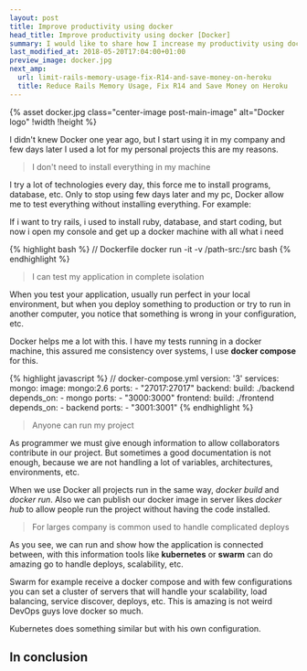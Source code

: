 ```yaml
---
layout: post
title: Improve productivity using docker
head_title: Improve productivity using docker [Docker]
summary: I would like to share how I increase my productivity using docker to do common tasks.
last_modified_at: 2018-05-20T17:04:00+01:00
preview_image: docker.jpg
next_amp:
  url: limit-rails-memory-usage-fix-R14-and-save-money-on-heroku
  title: Reduce Rails Memory Usage, Fix R14 and Save Money on Heroku
---
```



{% asset docker.jpg class="center-image post-main-image" alt="Docker logo" !width !height %}

I didn't knew Docker one year ago, but I start using it in my company and few days later I used a lot for my personal projects this are my reasons.

> I don't need to install everything in my machine

I try a lot of technologies every day, this force me to install programs, database, etc. Only to stop using few days later and my pc, Docker allow me to test everything without installing everything. For example:

If i want to try rails, i used to install ruby, database, and start coding, but now i open my console and get up a docker machine with all what i need

{% highlight bash %}
// Dockerfile
docker run -it -v /path-src:/src bash
{% endhighlight %}
 
> I can test my application in complete isolation

When you test your application, usually run perfect in your local environment, but when you deploy something to production or try to run in another computer, you notice that something is wrong in your configuration, etc. 

Docker helps me a lot with this. I have my tests running in a docker machine, this assured me consistency over systems, I use **docker compose** for this.

{% highlight javascript %}
// docker-compose.yml
version: '3'
services:
  mongo:
    image: mongo:2.6
    ports:
      - "27017:27017"
  backend:
    build: ./backend
    depends_on:
      - mongo
    ports:
      - "3000:3000"
  frontend:
    build: ./frontend
    depends_on:
      - backend
    ports:
      - "3001:3001" 
{% endhighlight %}

> Anyone can run my project

As programmer we must give enough information to allow collaborators contribute in our project. But sometimes a good documentation is not enough, because we are not handling a lot of variables, architectures, environments, etc.
 
 When we use Docker all projects run in the same way, *docker build* and *docker run*. Also we can publish our docker image in server likes *docker hub* to allow people run the project without having the code installed.

> For larges company is common used to handle complicated deploys

As you see, we can run and show how the application is connected between, with this information tools like **kubernetes** or **swarm** can do amazing go to handle deploys, scalability, etc.

Swarm for example receive a docker compose and with few configurations you can set a cluster of servers that will handle your scalability, load balancing, service discover, deploys, etc. This is amazing is not weird DevOps guys love docker so much. 

Kubernetes does something similar but with his own configuration.

## In conclusion

